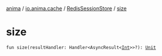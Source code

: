 [anima](../../index.md) / [io.anima.cache](../index.md) / [RedisSessionStore](index.md) / [size](./size.md)

# size

`fun size(resultHandler: Handler<AsyncResult<`[`Int`](https://kotlinlang.org/api/latest/jvm/stdlib/kotlin/-int/index.html)`>>?): `[`Unit`](https://kotlinlang.org/api/latest/jvm/stdlib/kotlin/-unit/index.html)